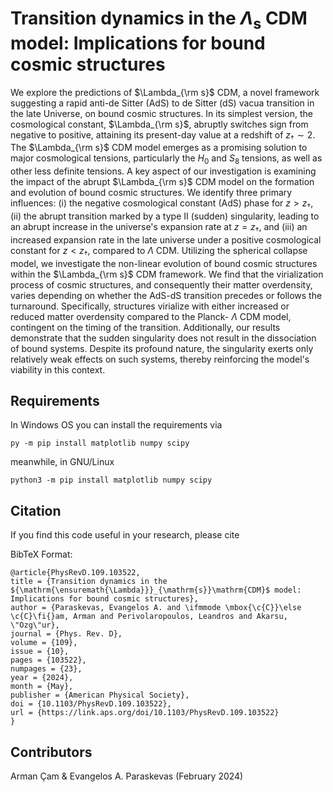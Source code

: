 # Transition dynamics in the $Λ_{\text{s}}$ CDM model: Implications for bound cosmic structures

We explore the predictions of $\Lambda_{\rm s}$ CDM, a novel framework suggesting a rapid anti-de Sitter (AdS) to de Sitter
(dS) vacua transition in the late Universe, on bound cosmic structures. In its simplest version, the cosmological constant,
$\Lambda_{\rm s}$, abruptly switches sign from negative to positive, attaining its present-day value at a redshift of ${z_\dagger\sim 2}$.
The $\Lambda_{\rm s}$ CDM model emerges as a promising solution to major cosmological tensions, particularly the $H_0$ and $S_8$ tensions,
as well as other less definite tensions. A key aspect of our investigation is examining the impact of the abrupt $\Lambda_{\rm s}$ CDM model
on the formation and evolution of bound cosmic structures. We identify three primary influences: (i) the negative cosmological constant
(AdS) phase for $z > z_\dagger$, (ii) the abrupt transition marked by a type II (sudden) singularity, leading to an abrupt increase in the
universe's expansion rate at $z=z_\dagger$, and (iii) an increased expansion rate in the late universe under a positive cosmological constant
for $z < z_\dagger$, compared to $\Lambda$ CDM. Utilizing the spherical collapse model, we investigate the non-linear evolution of bound cosmic
structures within the $\Lambda_{\rm s}$ CDM framework. We find that the virialization process of cosmic structures, and consequently their
matter overdensity, varies depending on whether the AdS-dS transition precedes or follows the turnaround. Specifically, structures virialize
with either increased or reduced matter overdensity compared to the Planck- $\Lambda$ CDM model, contingent on the timing of the transition.
Additionally, our results demonstrate that the sudden singularity does not result in the dissociation of bound systems. Despite its profound
nature, the singularity exerts only relatively weak effects on such systems, thereby reinforcing the model's viability in this context.

## Requirements

In Windows OS you can install the requirements via

    py -m pip install matplotlib numpy scipy

meanwhile, in GNU/Linux

    python3 -m pip install matplotlib numpy scipy

## Citation

If you find this code useful in your research, please cite

BibTeX Format:

    @article{PhysRevD.109.103522,
    title = {Transition dynamics in the ${\mathrm{\ensuremath{\Lambda}}}_{\mathrm{s}}\mathrm{CDM}$ model: Implications for bound cosmic structures},
    author = {Paraskevas, Evangelos A. and \ifmmode \mbox{\c{C}}\else \c{C}\fi{}am, Arman and Perivolaropoulos, Leandros and Akarsu, \"Ozg\"ur},
    journal = {Phys. Rev. D},
    volume = {109},
    issue = {10},
    pages = {103522},
    numpages = {23},
    year = {2024},
    month = {May},
    publisher = {American Physical Society},
    doi = {10.1103/PhysRevD.109.103522},
    url = {https://link.aps.org/doi/10.1103/PhysRevD.109.103522}
    }


## Contributors

Arman Çam & Evangelos A. Paraskevas (February 2024)

[def]: https://arxiv.org/abs/2402.05908
